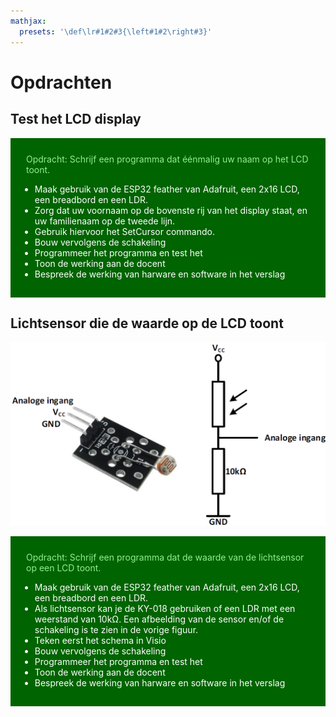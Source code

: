 ```yaml
---
mathjax:
  presets: '\def\lr#1#2#3{\left#1#2\right#3}'
---
```


# Opdrachten

## Test het LCD display

<div style="background-color:darkgreen; text-align:left; vertical-align:left; padding:15px;">
<p style="color:lightgreen; margin:10px">
Opdracht: Schrijf een programma dat éénmalig uw naam op het LCD toont.
<ul style="color: white;">
<li>Maak gebruik van de ESP32 feather van Adafruit, een 2x16 LCD, een breadbord en een LDR.</li>
<li>Zorg dat uw voornaam op de bovenste rij van het display staat, en uw familienaam op de tweede lijn.</li>
<li>Gebruik hiervoor het SetCursor commando.</li>
<li>Bouw vervolgens de schakeling</li>
<li>Programmeer het programma en test het</li>
<li>Toon de werking aan de docent</li>
<li>Bespreek de werking van harware en software in het verslag</li>
</ul>
</p>
</div>

## Lichtsensor die de waarde op de LCD toont

![Schema en afbeelding van de KY-018.](./images/sensor.png)

<div style="background-color:darkgreen; text-align:left; vertical-align:left; padding:15px;">
<p style="color:lightgreen; margin:10px">
Opdracht: Schrijf een programma dat de waarde van de lichtsensor op een LCD toont.
<ul style="color: white;">
<li>Maak gebruik van de ESP32 feather van Adafruit, een 2x16 LCD, een breadbord en een LDR.</li>
<li>Als lichtsensor kan je de KY-018 gebruiken of een LDR met een weerstand van 10kΩ. Een afbeelding van de sensor en/of de schakeling is te zien in de vorige figuur.</li>
<li>Teken eerst het schema in Visio</li>
<li>Bouw vervolgens de schakeling</li>
<li>Programmeer het programma en test het</li>
<li>Toon de werking aan de docent</li>
<li>Bespreek de werking van harware en software in het verslag</li>
</ul>
</p>
</div>

